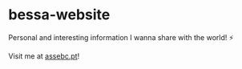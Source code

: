 # bessa-website
Personal and interesting information I wanna share with the world! ⚡

Visit me at <a href="http://assebc.pt/">assebc.pt</a>! 
